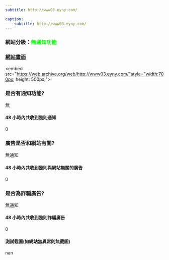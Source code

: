 ```yaml
---
subtitle: http://www03.eyny.com/

caption:
	subtitle: http://www03.eyny.com/
---
```


<h3>網站分級：<font color="#00FF00">無通知功能</font></h3>

### [網站畫面](http://www03.eyny.com/)
<embed src="https://web.archive.org/web/http://www03.eyny.com/"style="width:700px; height: 500px;">

### 是否有通知功能?
無

#### 48 小時內共收到幾則通知
0

### 廣告是否和網站有關?
無通知

#### 48 小時內共收到幾則與網站無關的廣告
0

### 是否為詐騙廣告?
無通知

#### 48 小時內共收到幾則詐騙廣告
0

#### 測試截圖(如網站無異常則無截圖)
nan

